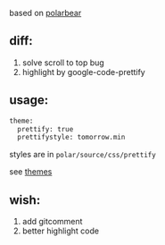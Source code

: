based on [polarbear](https://github.com/frostfan/hexo-theme-polarbear)

## diff:
<!-- 1. 添加置顶功能[参考](https://github.com/netcan/hexo-generator-index-pin-top) -->
1. solve scroll to top bug
2. highlight by google-code-prettify 

## usage:
```sh
theme:
  prettify: true
  prettifystyle: tomorrow.min
```

styles are in `polar/source/css/prettify` 

see [themes](https://jmblog.github.io/color-themes-for-google-code-prettify/)

## wish:
1. add gitcomment
2. better highlight code